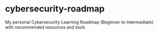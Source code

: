# cybersecurity-roadmap
My personal Cybersecurity Learning Roadmap (Beginner to Intermediate) with recommended resources and tools

